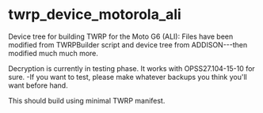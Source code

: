 # twrp_device_motorola_ali

Device tree for building TWRP for the Moto G6 (ALI):
Files have been modified from TWRPBuilder script and device tree from ADDISON---then modified much much more.

Decryption is currently in testing phase.  It works with OPSS27.104-15-10 for sure.
 -If you want to test, please make whatever backups you think you'll want before hand.


This should build using minimal TWRP manifest.

